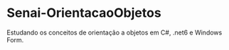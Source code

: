 # Senai-OrientacaoObjetos
Estudando os conceitos de orientação a objetos em C#, .net6 e Windows Form.
